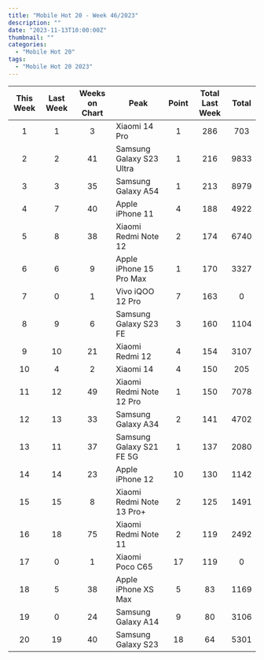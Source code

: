 ```yaml
---
title: "Mobile Hot 20 - Week 46/2023"
description: ""
date: "2023-11-13T10:00:00Z"
thumbnail: ""
categories:
  - "Mobile Hot 20"
tags:
  - "Mobile Hot 20 2023"
---
```

<!--more-->
|This Week|Last Week|Weeks on Chart|Peak|Point|Total Last Week|Total|
|:---:|:---:|:---:|---|:---:|:---:|:---:|
|1|1|3|Xiaomi 14 Pro|1|286|703|989|
|2|2|41|Samsung Galaxy S23 Ultra|1|216|9833|10049|
|3|3|35|Samsung Galaxy A54|1|213|8979|9192|
|4|7|40|Apple iPhone 11|4|188|4922|5110|
|5|8|38|Xiaomi Redmi Note 12|2|174|6740|6914|
|6|6|9|Apple iPhone 15 Pro Max|1|170|3327|3497|
|7|0|1|Vivo iQOO 12 Pro|7|163|0|163|
|8|9|6|Samsung Galaxy S23 FE|3|160|1104|1264|
|9|10|21|Xiaomi Redmi 12|4|154|3107|3261|
|10|4|2|Xiaomi 14|4|150|205|355|
|11|12|49|Xiaomi Redmi Note 12 Pro|1|150|7078|7228|
|12|13|33|Samsung Galaxy A34|2|141|4702|4843|
|13|11|37|Samsung Galaxy S21 FE 5G|1|137|2080|2217|
|14|14|23|Apple iPhone 12|10|130|1142|1272|
|15|15|8|Xiaomi Redmi Note 13 Pro+|2|125|1491|1616|
|16|18|75|Xiaomi Redmi Note 11|2|119|2492|2611|
|17|0|1|Xiaomi Poco C65|17|119|0|119|
|18|5|38|Apple iPhone XS Max|5|83|1169|1252|
|19|0|24|Samsung Galaxy A14|9|80|3106|3186|
|20|19|40|Samsung Galaxy S23|18|64|5301|5365|
